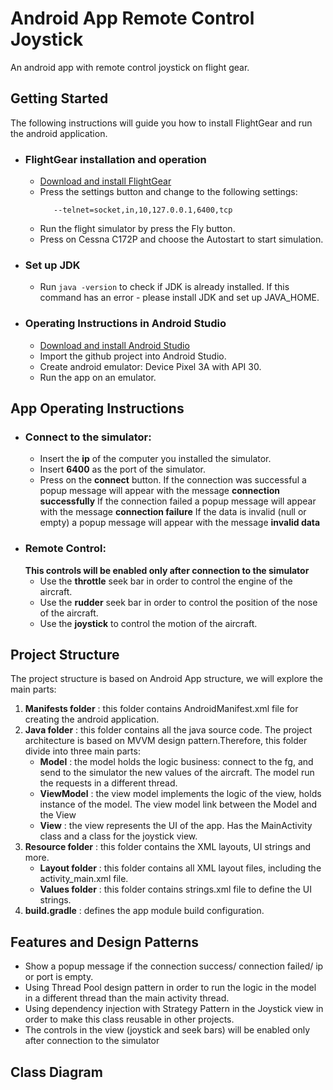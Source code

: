 # Android App Remote Control Joystick

 An android app with remote control joystick on flight gear.
 
## Getting Started
The following instructions will guide you how to install FlightGear and run the android application.
 * ### FlightGear installation and operation
   * [Download and install FlightGear](https://www.flightgear.org/download/) 
   * Press the settings button and change to the following settings:
      ```
         --telnet=socket,in,10,127.0.0.1,6400,tcp 
      ```
   * Run the flight simulator by press the Fly button.
   * Press on Cessna C172P and choose the Autostart to start simulation.
 * ### Set up JDK
    * Run `java -version` to check if JDK is already installed.
      If this command has an error - please install JDK and set up JAVA_HOME.
 * ### Operating Instructions in Android Studio
   *  [Download and install Android Studio](https://developer.android.com/studio) 
   *  Import the github project into Android Studio.
   *  Create android emulator: Device Pixel 3A with API 30.
   *  Run the app on an emulator. 

## App Operating Instructions
   * ### Connect to the simulator:
     * Insert the **ip** of the computer you installed the simulator.
     * Insert **6400** as the port of the simulator.
     * Press on the **connect** button.
       If the connection was successful a popup message will appear with the message **connection successfully**
       If the connection failed a popup message will appear with the message **connection failure**
       If the data is invalid (null or empty) a popup message will appear with the message **invalid data**
   * ### Remote Control:
     **This controls will be enabled only after connection to the simulator** 
     * Use the **throttle** seek bar in order to control the engine of the aircraft.
     * Use the **rudder** seek bar in order to control the position of the nose of the aircraft.
     * Use the **joystick** to control the motion of the aircraft.

## Project Structure
 
  The project structure is based on Android App structure, we will explore the main parts:
  1. **Manifests folder** : this folder contains AndroidManifest.xml file for creating the android application.
  2. **Java folder** : this folder contains all the java source code. 
      The project architecture is based on MVVM design pattern.Therefore, this folder divide into three main parts:
      * **Model** : the model holds the logic business: connect to the fg, and send to the simulator the new values of the aircraft. The model run the requests in a different thread.
      * **ViewModel** : the view model implements the logic of the view, holds instance of the model. The view model link between the Model and the View
      * **View** : the view represents the UI of the app. Has the MainActivity class and a class for the joystick view.
  3. **Resource folder** : this folder contains the XML layouts, UI strings and more.
      * **Layout folder** : this folder contains all XML layout files, including the activity_main.xml file.
      * **Values folder** : this folder contains strings.xml file to define the UI strings.
  4. **build.gradle** :  defines the app module build configuration.

## Features and Design Patterns
   * Show a popup message if the connection success/ connection failed/ ip or port is empty.
   * Using Thread Pool design pattern in order to run the logic in the model in a different thread than the main activity thread.
   * Using dependency injection with Strategy Pattern in the Joystick view in order to make this class reusable in other projects.
   * The controls in the view (joystick and seek bars) will be enabled only after connection to the simulator
   
## Class Diagram
